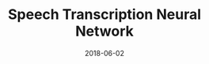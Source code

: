 ---
layout: post
title:  Speech Transcription Neural Network
summary: A deep neural netwrok for speech transcription to function as part of an end-to-end automatic speech recognition (ASR) pipeline. Developed for my final capstone project for the Artificial Intelligence Nanodegree, I analyzed and experimented with various models exploring different layers and configurations like RNNs (GRU, LSTM), Bidirectional RNNs, CNN + RNNs, RNN + Time Distributed Dense, Dropout, Batch Normalization, etc. 
role: ML Engineer
project-url: https://github.com/akshatamohanty/udacity-ai-nanodegree/blob/master/project-07-vui-capstone/vui_notebook.ipynb
image: mobius_screenshot.jpg
date:   2018-06-02
categories: post
type: project
tags: 
- deep-learning
- speech-recognition
- keras
---